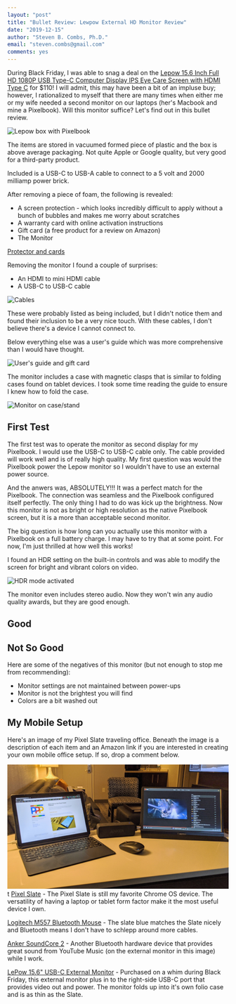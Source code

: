 ```yaml
---
layout: "post"
title: "Bullet Review: Lewpow External HD Monitor Review"
date: "2019-12-15"
author: "Steven B. Combs, Ph.D."
email: "steven.combs@gmail.com"
comments: yes
---
```


During Black Friday, I was able to snag a deal on the [Lepow 15.6 Inch Full HD 1080P USB Type-C Computer Display IPS Eye Care Screen with HDMI Type C](https://amzn.to/38JWMJt) for $110! I will admit, this may have been a bit of an impluse buy; however, I rationalized to myself that there are many times when either me or my wife needed a second monitor on our laptops (her's Macbook and mine a Pixelbook). Will this monitor suffice? Let's find out in this bullet review.

![Lepow box with Pixelbook]()

The items are stored in vacuumed formed piece of plastic and the box is above average packaging. Not quite Apple or Google quality, but very good for a third-party product.

Included is a USB-C to USB-A cable to connect to a 5 volt and 2000 milliamp power brick.

After removing a piece of foam, the following is revealed:

* A screen protection - which looks incredibly difficult to apply without a bunch of bubbles and makes me worry about scratches
* A warranty card with online activation instructions
* Gift card (a free product for a review on Amazon)
* The Monitor

[Protector and cards]()

Removing the monitor I found a couple of surprises:

* An HDMI to mini HDMI cable
* A USB-C to USB-C cable

![Cables]()

These were probably listed as being included, but I didn't notice them and found their inclusion to be a very nice touch. With these cables, I don't believe there's a device I cannot connect to.

Below everything else was a user's guide which was more comprehensive than I would have thought.

![User's guide and gift card]()

The monitor includes a case with magnetic clasps that is similar to folding cases found on tablet devices. I took some time reading the guide to ensure I knew how to fold the case.

![Monitor on case/stand]()

## First Test

The first test was to operate the monitor as second display for my Pixelbook. I would use the USB-C to USB-C cable only. The cable provided will work well and is of really high quality. My first question was would the Pixelbook power the Lepow monitor so I wouldn't have to use an external power source.

And the anwers was, ABSOLUTELY!!! It was a perfect match for the Pixelbook. The connection was seamless and the Pixelbook configured itself perfectly. The only thing I had to do was kick up the brightness. Now this monitor is not as bright or high resolution as the native Pixelbook screen, but it is a more than acceptable second monitor.

The big question is how long can you actually use this monitor with a Pixelbook on a full battery charge. I may have to try that at some point. For now, I'm just thrilled at how well this works!

I found an HDR setting on the built-in controls and was able to modify the screen for bright and vibrant colors on video.

![HDR mode activated]()

The monitor even includes stereo audio. Now they won't win any audio quality awards, but they are good enough.

## Good

## Not So Good

Here are some of the negatives of this monitor (but not enough to stop me from recommending):

  *  Monitor settings are not maintained between power-ups
  *  Monitor is not the brightest you will find
  *  Colors are a bit washed out


<!-- Should this be a seperate post and linked to from this post -->

## My Mobile Setup

Here's an image of my Pixel Slate traveling office. Beneath the image is a description of each item and an Amazon link if you are interested in creating your own mobile office setup. If so, drop a comment below.

![Mobile Office Setup](/images/posts/2020-01-25-lepow-review/slate-traveling-office.jpg)
t
[Pixel Slate](https://amzn.to/36nZRws) - The Pixel Slate is still my favorite Chrome OS device. The versatility of having a laptop or tablet form factor make it the most useful device I own.

[Logitech M557 Bluetooth Mouse](https://amzn.to/2RmD6Vx) - The slate blue matches the Slate nicely and Bluetooth means I don't have to schlepp around more cables.

[Anker SoundCore 2](https://amzn.to/2GnOHxo) - Another Bluetooth hardware device that provides great sound from YouTube Music (on the external monitor in this image) while I work.

[LePow 15.6" USB-C External Monitor](https://amzn.to/37rcKam) - Purchased on a whim during Black Friday, this external monitor plus in to the right-side USB-C port that provides video out and power. The monitor folds up into it's own folio case and is as thin as the Slate.
